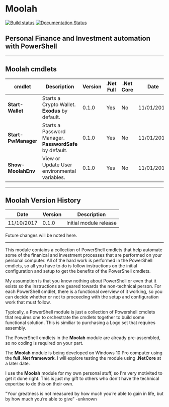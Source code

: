 # Moolah

[![Build status](https://ci.appveyor.com/api/projects/status/dktthvk43gwicc7l?svg=true)](https://ci.appveyor.com/project/cadayton/Moolah)
[![Documentation Status](https://readthedocs.org/projects/Moolah/badge/?version=latest)](http://Moolah.readthedocs.io/en/latest/?badge=latest)

## Personal Finance and Investment automation with PowerShell

***

## Moolah cmdlets

cmdlet | Description | Version | .Net Full | .Net Core | Date
-------| ----------- | ------- | --------- | --------- | ----
**Start-Wallet** | Starts a Crypto Wallet. **Exodus** by default. | 0.1.0 | Yes | No | 11/01/2017
**Start-PwManager** | Starts a Password Manager. **PasswordSafe** by default. | 0.1.0 | Yes | No | 11/01/2017
**Show-MoolahEnv** | View or Update User environmental variables. | 0.1.0 | Yes | No | 11/01/2017

***

## Moolah Version History

Date | Version | Description
---- | ------- | -----------
11/10/2017 | 0.1.0 | Initial module release

Future changes will be noted here.
***

This module contains a collection of PowerShell cmdlets that help automate some of the finanical and investment processes that are performed on your personal computer.  All of the hard work is performed in the PowerShell cmdlets, so all you have to do is follow instructions on the initial configuration and setup to get the benefits of the PowerShell cmdlets.

My assumption is that you know nothing about PowerShell or even that it exists so the instructions are geared towards the non-technical person. For each PowerShell cmdlet, there is a functional overview of it working, so you can decide whether or not to proceeding with the setup and configuration work that must follow.

Typically, a PowerShell module is just a collection of Powershell cmdlets that requires one to orchestrate the cmdlets together to build some functional solution.  This is similiar to purchasing a Logo set that requires assembly.

The PowerShell cmdlets in the **Moolah** module are already pre-assembled, so no coding is required on your part.

The **Moolah** module is being developed on Windows 10 Pro computer using the **full .Net framework**. I will explore testing the module using **.NetCore** at a later date.

I use the **Moolah** module for my own personal stuff, so I'm very motivited to get it done right. This is just my gift to others who don't have the technical expertise to do this on their own.

"Your greatness is not measured by how much you’re able to gain in life, but by how much you’re able to give" -unknown
